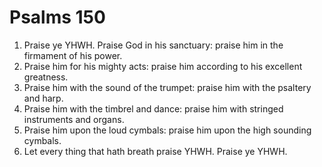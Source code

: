 ﻿# Psalms 150
1. Praise ye YHWH. Praise God in his sanctuary: praise him in the firmament of his power. 
2. Praise him for his mighty acts: praise him according to his excellent greatness. 
3. Praise him with the sound of the trumpet: praise him with the psaltery and harp. 
4. Praise him with the timbrel and dance: praise him with stringed instruments and organs. 
5. Praise him upon the loud cymbals: praise him upon the high sounding cymbals. 
6. Let every thing that hath breath praise YHWH. Praise ye YHWH. 
